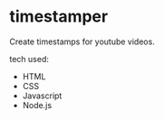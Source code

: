 # timestamper

Create timestamps for youtube videos.

tech used:

- HTML
- CSS
- Javascript
- Node.js
